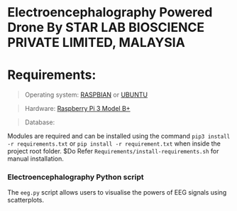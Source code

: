 # Electroencephalography Powered Drone By STAR LAB BIOSCIENCE PRIVATE LIMITED, MALAYSIA

# Requirements:
  >  Operating system: [RASPBIAN](https://www.raspberrypi.org/downloads/raspbian/) or [UBUNTU](https://www.ubuntu.com/download/desktop)

  >  Hardware: [Raspberry Pi 3 Model B+](https://www.raspberrypi.org/products/raspberry-pi-3-model-b-plus/)

  >  Database: 


Modules are required and can be installed using the
command `pip3 install -r requirements.txt` or `pip install -r requirement.txt` when inside the project root folder.
$Do Refer `Requirements/install-requirements.sh` for manual installation. 

### Electroencephalography Python script
The `eeg.py` script allows users to visualise the powers of EEG signals using
scatterplots.
